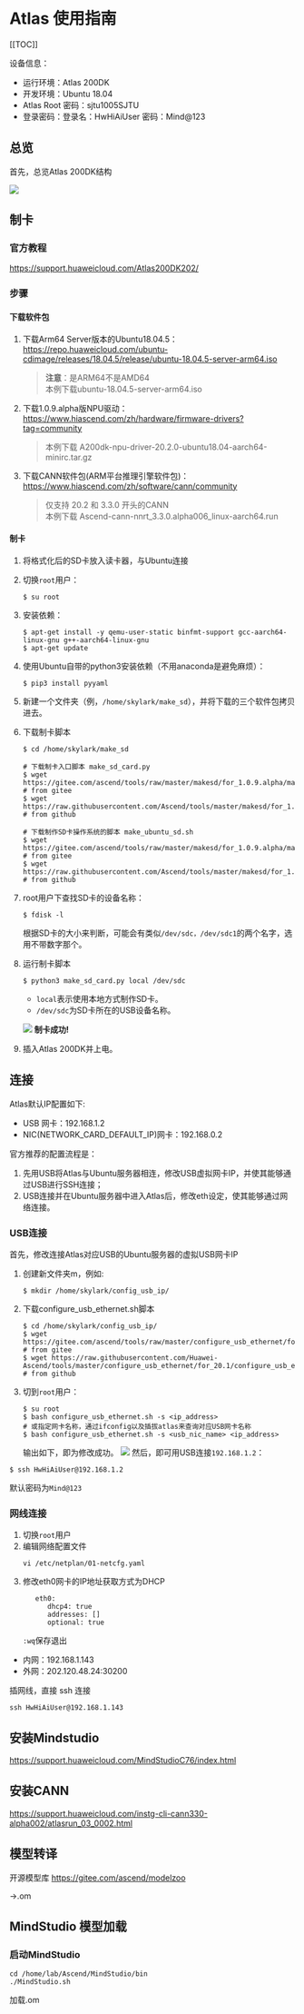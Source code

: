# Atlas 使用指南

[[TOC]]

设备信息：

- 运行环境：Atlas 200DK
- 开发环境：Ubuntu 18.04
- Atlas Root 密码：sjtu1005SJTU
- 登录密码：登录名：HwHiAiUser 密码：Mind@123



## 总览

首先，总览Atlas 200DK结构

![](https://pic4.zhimg.com/80/v2-e743e6074acf1443a27f268d1d80bfdb.png)

## 制卡

### 官方教程

https://support.huaweicloud.com/Atlas200DK202/

### 步骤

#### 下载软件包

1. 下载Arm64 Server版本的Ubuntu18.04.5：https://repo.huaweicloud.com/ubuntu-cdimage/releases/18.04.5/release/ubuntu-18.04.5-server-arm64.iso 

   > **注意**：是ARM64不是AMD64\
   > 本例下载ubuntu-18.04.5-server-arm64.iso

2. 下载1.0.9.alpha版NPU驱动：https://www.hiascend.com/zh/hardware/firmware-drivers?tag=community
   > 本例下载 A200dk-npu-driver-20.2.0-ubuntu18.04-aarch64-minirc.tar.gz
   
3. 下载CANN软件包(ARM平台推理引擎软件包)：https://www.hiascend.com/zh/software/cann/community

   > 仅支持 20.2 和 3.3.0 开头的CANN\
   > 本例下载 Ascend-cann-nnrt_3.3.0.alpha006_linux-aarch64.run

#### 制卡
1. 将格式化后的SD卡放入读卡器，与Ubuntu连接
2. 切换`root`用户：
   ```
   $ su root
   ```
3. 安装依赖：
   ```
   $ apt-get install -y qemu-user-static binfmt-support gcc-aarch64-linux-gnu g++-aarch64-linux-gnu
   $ apt-get update
   ```
4. 使用Ubuntu自带的python3安装依赖（不用anaconda是避免麻烦）：
   ```
   $ pip3 install pyyaml
   ```
5. 新建一个文件夹（例，`/home/skylark/make_sd`），并将下载的三个软件包拷贝进去。
6. 下载制卡脚本
   ```
   $ cd /home/skylark/make_sd

   # 下载制卡入口脚本 make_sd_card.py
   $ wget https://gitee.com/ascend/tools/raw/master/makesd/for_1.0.9.alpha/make_sd_card.py  # from gitee
   $ wget https://raw.githubusercontent.com/Ascend/tools/master/makesd/for_1.0.9.alpha/make_sd_card.py  # from github

   # 下载制作SD卡操作系统的脚本 make_ubuntu_sd.sh
   $ wget https://gitee.com/ascend/tools/raw/master/makesd/for_1.0.9.alpha/make_ubuntu_sd.sh  # from gitee
   $ wget https://raw.githubusercontent.com/Ascend/tools/master/makesd/for_1.0.9.alpha/make_ubuntu_sd.sh  # from github
   ```
7. root用户下查找SD卡的设备名称：
   ```
   $ fdisk -l
   ```
   根据SD卡的大小来判断，可能会有类似`/dev/sdc，/dev/sdc1`的两个名字，选用不带数字那个。

8. 运行制卡脚本
   ```
   $ python3 make_sd_card.py local /dev/sdc
   ```
   - `local`表示使用本地方式制作SD卡。
   - `/dev/sdc`为SD卡所在的USB设备名称。 
  
   ![](https://pic4.zhimg.com/80/v2-8e68c34f7091271d69260d8e5e437454.png)
   **制卡成功!**
9. 插入Atlas 200DK并上电。

## 连接
Atlas默认IP配置如下:
- USB 网卡：192.168.1.2
- NIC(NETWORK_CARD_DEFAULT_IP)网卡：192.168.0.2

官方推荐的配置流程是：
1. 先用USB将Atlas与Ubuntu服务器相连，修改USB虚拟网卡IP，并使其能够通过USB进行SSH连接；
2. USB连接并在Ubuntu服务器中进入Atlas后，修改eth设定，使其能够通过网络连接。

### USB连接
首先，修改连接Atlas对应USB的Ubuntu服务器的虚拟USB网卡IP
1. 创建新文件夹m，例如:
   ```
   $ mkdir /home/skylark/config_usb_ip/
   ```
2. 下载configure_usb_ethernet.sh脚本
   ```
   $ cd /home/skylark/config_usb_ip/
   $ wget https://gitee.com/ascend/tools/raw/master/configure_usb_ethernet/for_20.1/configure_usb_ethernet.sh  # from gitee
   $ wget https://raw.githubusercontent.com/Huawei-Ascend/tools/master/configure_usb_ethernet/for_20.1/configure_usb_ethernet.sh  # from github
   ```
3. 切到`root`用户：
   ```
   $ su root
   $ bash configure_usb_ethernet.sh -s <ip_address>
   # 或指定网卡名称，通过ifconfig以及插拔atlas来查询对应USB网卡名称
   $ bash configure_usb_ethernet.sh -s <usb_nic_name> <ip_address>
   ```
   输出如下，即为修改成功。
   ![](https://pic4.zhimg.com/80/v2-b62fbf5ade8da0fd565004aeb80670c4.png)
然后，即可用USB连接`192.168.1.2`：
```
$ ssh HwHiAiUser@192.168.1.2
```
默认密码为`Mind@123`


### 网线连接

1. 切换`root`用户
2. 编辑网络配置文件
   ```
   vi /etc/netplan/01-netcfg.yaml
   ```
3. 修改eth0网卡的IP地址获取方式为DHCP
   ```
      eth0:
         dhcp4: true
         addresses: []
         optional: true
   ```
   `:wq`保存退出


- 内网：192.168.1.143  
- 外网：202.120.48.24:30200

插网线，直接 ssh 连接

```
ssh HwHiAiUser@192.168.1.143
```








## 安装Mindstudio

https://support.huaweicloud.com/MindStudioC76/index.html



## 安装CANN

https://support.huaweicloud.com/instg-cli-cann330-alpha002/atlasrun_03_0002.html





## 模型转译

开源模型库 https://gitee.com/ascend/modelzoo 



->.om



## MindStudio 模型加载

### 启动MindStudio

```
cd /home/lab/Ascend/MindStudio/bin
./MindStudio.sh
```



加载.om

